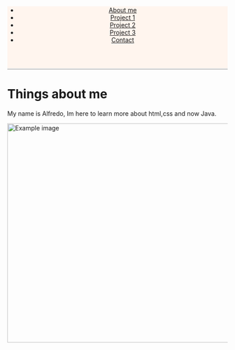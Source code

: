 <!DOCTYPE html>
<html lang="en">
  <head>
    <title>Portfolio</title>
    <link
      href="https://cdn.jsdelivr.net/npm/bootstrap@5.3.3/dist/css/bootstrap.min.css"
      rel="stylesheet"
      integrity="sha384-QWTKZyjpPEjISv5WaRU9OFeRpok6YctnYmDr5pNlyT2bRjXh0JMhjY6hW+ALEwIH"
      crossorigin="anonymous"
    />
  </head>
  <body>
    <!-- Navigation Bar -->
    <div style="background-color: seashell; border-bottom-style: ridge;">
    <header class="d-flex justify-content-center py-3">
      <ul class="nav nav-pills">
        <li class="nav-item">
          <a href="#" class="nav-link active" aria-current="page">About me</a>
        </li>
        <li class="nav-item"><a href="Example1.html" class="nav-link">Project 1</a></li>
        <li class="nav-item"><a href="Example2.html" class="nav-link">Project 2</a></li>
        <li class="nav-item"><a href="Example3.html" class="nav-link">Project 3</a></li>
        <li class="nav-item"><a href="Contact.html" class="nav-link">Contact</a></li>
      </ul>
    </header>
   </div>
    <div class="px-4 pt-5 my-5 text-center border-bottom">
      <h1 class="display-4 fw-bold text-body-emphasis">Things about me</h1>
      <div class="col-lg-6 mx-auto">
        <p class="lead mb-4">
             My name is Alfredo, Im here to learn more about html,css and now Java.
        </p>
      <div class="overflow-hidden" style="max-height: 30vh">
        <div class="container px-5">
          <img
            src="bootstrap-docs.png"
            class="img-fluid border rounded-3 shadow-lg mb-4"
            alt="Example image"
            width="700"
            height="500"
            loading="lazy"
          />
        </div>
      </div>
    </div>
  </body>
</html>
